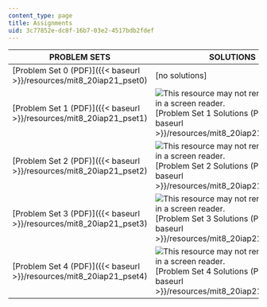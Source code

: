 ```yaml
---
content_type: page
title: Assignments
uid: 3c77852e-dc8f-16b7-03e2-4517bdb2fdef
---
```


| PROBLEM SETS | SOLUTIONS |
| --- | --- |
| [Problem Set 0 (PDF)]({{< baseurl >}}/resources/mit8_20iap21_pset0) | \[no solutions\] |
| [Problem Set 1 (PDF)]({{< baseurl >}}/resources/mit8_20iap21_pset1) | ![This resource may not render correctly in a screen reader.](/images/inacessible.gif)[Problem Set 1 Solutions (PDF)]({{< baseurl >}}/resources/mit8_20iap21_pset1_soln) |
| [Problem Set 2 (PDF)]({{< baseurl >}}/resources/mit8_20iap21_pset2) | ![This resource may not render correctly in a screen reader.](/images/inacessible.gif)[Problem Set 2 Solutions (PDF)]({{< baseurl >}}/resources/mit8_20iap21_pset2_soln) |
| [Problem Set 3 (PDF)]({{< baseurl >}}/resources/mit8_20iap21_pset3) | ![This resource may not render correctly in a screen reader.](/images/inacessible.gif)[Problem Set 3 Solutions (PDF)]({{< baseurl >}}/resources/mit8_20iap21_pset3_soln) |
| [Problem Set 4 (PDF)]({{< baseurl >}}/resources/mit8_20iap21_pset4) | ![This resource may not render correctly in a screen reader.](/images/inacessible.gif)[Problem Set 4 Solutions (PDF)]({{< baseurl >}}/resources/mit8_20iap21_pset4_soln)